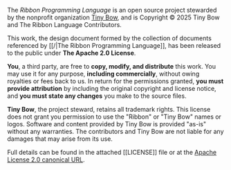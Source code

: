 The *Ribbon Programming Language* is an open source project stewarded by the nonprofit organization [Tiny Bow](https://tinybow.org), and is Copyright © 2025 Tiny Bow and The Ribbon Language Contributors.

This work, the design document formed by the collection of documents referenced by [[/|The Ribbon Programming Language]], has been released to the public under **The Apache 2.0 License**.

**You**, a third party, are free to **copy, modify, and distribute** this work. You may use it for any purpose, **including commercially**, without owing royalties or fees back to us. In return for the permissions granted, **you must provide attribution** by including the original copyright and license notice, and **you must state any changes** you make to the source files.

**Tiny Bow**, the project steward, retains all trademark rights. This license does not grant you permission to use the "Ribbon" or "Tiny Bow" names or logos. Software and content provided by Tiny Bow is provided "as-is" without any warranties. The contributors and Tiny Bow are not liable for any damages that may arise from its use.

Full details can be found in the attached [[LICENSE]] file or at the [Apache License 2.0 canonical URL](https://www.apache.org/licenses/LICENSE-2.0).